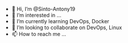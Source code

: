 - 👋 Hi, I’m @Sinto-Antony19
- 👀 I’m interested in ...
- 🌱 I’m currently learning DevOps, Docker
- 💞️ I’m looking to collaborate on DevOps, Linux
- 📫 How to reach me ...

<!---
Sinto-Antony19/Sinto-Antony19 is a ✨ special ✨ repository because its `README.md` (this file) appears on your GitHub profile.
You can click the Preview link to take a look at your changes.
--->
